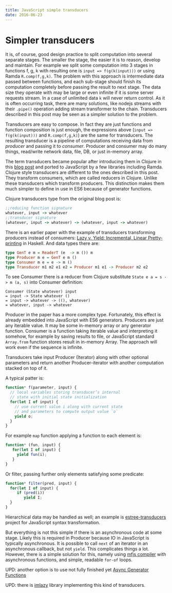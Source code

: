 ```yaml
---
title: JavaScript simple transducers
date: 2016-06-23
---
```

# Simpler transducers

It is, of course, good design practice to split computation into several
separate stages. The smaller the stage, the easier it is to reason, develop
and maintain. For example we split some computation into 3 stages in functions
f, g, k with resulting one is `input => f(g(k(input)))` or using Ramda
`R.comp(f,g,k)`. The problem with this approach is intermediate data passed
between functions, and each sub-stage should finish its computation completely
before passing the result to next stage. The data size they operate with may
be large or even infinite if it is some server requests stream. In a case of
unlimited data `k` will never return control. As it is often occurring task,
there are many solutions, like nodejs streams with their `.pipe()` operation
adding stream transformer to the chain. Transducers described in this post may
be seen as a simpler solution to the problem.

Transducers are easy to compose. In fact they are just functions and function
composition is just enough, the expressions above (`input => f(g(k(input)))`
and `R.comp(f,g,k)`) are the same for transducers. The resulting transducer
is a pipeline of computations receiving data from _producer_ and passing it
to _consumer_. Producer and consumer may do many things, read/write network
data, file, DB, or just in-memory array.

The term transducers became popular after introducing them in Clojure in this
[blog post](http://blog.cognitect.com/blog/2014/8/6/transducers-are-coming)
and ported to JavaScript by a few libraries including Ramda.
Clojure style transducers are different to the ones described in this post.
They transform consumers, which are called reducers in Clojure. Unlike these
transducers which transform producers. This distinction makes them much simpler
to define in use in ES6 because of generator functions.

Clojure transducers type from the original blog post is:

```clojure
;;reducing function signature
whatever, input -> whatever
;;transducer signature
(whatever, input -> whatever) -> (whatever, input -> whatever)
```

There is an earlier paper with the example of transducers transforming producers
instead of consumers:
[Lazy v. Yield: Incremental, Linear Pretty-printing](http://okmij.org/ftp/continuations/PPYield/yield-pp.pdf)
 in Haskell. And data types there are:

```haskell
type GenT e m = ReaderT (e  -> m ()) m
type Producer m e = GenT e m ()
type Consumer m e = e -> m ()
type Transducer m1 m2 e1 e2 = Producer m1 e1 -> Producer m2 e2
```

To see Consumer there is a reducer from Clojure substitute
`State e a = s -> m (a, s)` into Consumer definition:

```
Consumer (State whatever) input
= input -> State whatever ()
= input -> whatever -> ((), whatever)
= whatever, input -> whatever
```

Producer in the paper has a more complex type. Fortunately, this effect is already
embedded into JavaScript with ES6 generators. Producers are just any iterable value.
It may be some in-memory array or any generator function. Consumer is a function
taking iterable value and interpreting it somehow, for example by saving results
to file, or JavaScript standard `Array.from` function stores result in in-memory
Array. The approach will work even if the sequence is infinite.

Transducers take input Producer (Iterator) along with other optional parameters
and return another Producer-iterator with another computation stacked on top of it.

A typical patter is:

```javascript
function* f(parameter, input) {
  // local variables storing transducer’s internal
  // state with initial state initialization
  for(let I of input) {
    // use current value i along with current state
    // and parameters to compute output value `o`
    yield o;
  }
}
```

For example `map` function applying a function to each element is:

```javascript
function* (fun, input) {
   for(let I of input) {
     yield fun(i);
   }
}
```

Or filter, passing further only elements satisfying some predicate:

```javascript
function* filter(pred, input) {
  for(let I of input) {
     if (pred(i))
        yield I;
  }
}
```

Hierarchical data may be handled as well; an example is
[estree-transducers](https://github.com/awto/estree-transducers)
project for JavaScript syntax transformation.

But everything is not this simple if there is an asynchronous code at some
stage.  Likely this is required in Producer because IO in JavaScript is typically
asynchronous. It is possible to call `next` of an iterator in an asynchronous
callback, but not `yield`. This complicates things a lot. However, there is a
simple solution for this, namely using
[mfjs compiler](https://github.com/awto/mfjs-compiler)
with asynchronous functions, and simple, readable `for-of` loops.


UPD: another option is to use not fully finished yet
[Async Generator Functions](https://github.com/tc39/proposal-async-iteration)

UPD: there is [imlazy](https://github.com/benji6/imlazy) library implementing
this kind of transducers.

